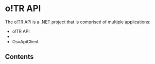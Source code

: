 # o!TR API

The [o!TR API](https://github.com/osu-tournament-rating/otr-api) is a [.NET](https://dotnet.microsoft.com/en-us/) project that is comprised of multiple applications:

* o!TR API
* [](DataWorkerService.md)
* OsuApiClient

## Contents

<toc depth="1" />